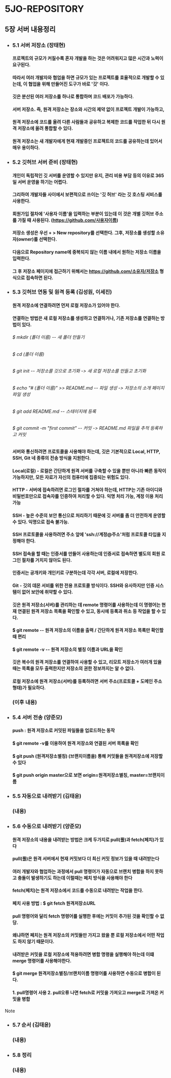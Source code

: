 # 5JO-REPOSITORY

## 5장 서버 내용정리
* ### 5.1 서버 저장소 (장태현)
  #### 프로젝트의 규모가 커질수록 혼자 개발을 하는 것은 어려워지고 많은 시간과 노력이 요구된다.
  #### 따라서 여러 개발자와 협업을 하면 규모가 있는 프로젝트를 효율적으로 개발할 수 있는데, 이 협업을 위해 만들어진 도구가 바로 '깃' 이다.
  #### 깃은 분산된 여러 저장소를 하나로 통합하며 코드 배포가 가능하다.
  #### 서버 저장소. 즉, 원격 저장소는 장소와 시간의 제약 없이 프로젝트 개발이 가능하고,
  #### 원격 저장소에 코드를 올려 다른 사람들과 공유하고 복제한 코드를 작업한 뒤 다시 원격 저장소에 올려 통합할 수 있다.
  #### 원격 저장소는 새 개발자에게 현재 개발중인 프로젝트의 코드를 공유하는데 있어서 매우 용이하다.
  
* ### 5.2 깃허브 서버 준비 (장태현)
  #### 개인이 독립적인 깃 서버를 운영할 수 있지만 유지, 관리 비용 부담 등의 이유로 365일 서버 운영을 하기는 어렵다.
  #### 그리하여 개발자들 사이에서 보편적으로 쓰이는 '깃 허브' 라는 깃 호스팅 서비스를 사용한다.
  #### 회원가입 절차에 '사용자 이름'을 입력하는 부분이 있는데 이 것은 개별 깃허브 주소를 가질 때 사용된다. (https://github.com/사용자이름)
  #### 저장소 생성은 우선 + > New repository를 선택한다. 그후, 저장소를 생성할 소유자(owner)를 선택한다.
  #### 다음으로 Repository name에 중복되지 않는 이름 내에서 원하는 저장소 이름을 입력한다.
  #### 그 후 저장소 페이지에 접근하기 위해서는 https://github.com/소유자/저장소 형식으로 접속하면 된다.
  
* ### 5.3 깃허브 연동 및 원격 등록 (김성원, 이세진)
  #### 원격 저장소에 연결하려면 먼저 로컬 저장소가 있어야 한다.
  #### 연결하는 방법은 새 로컬 저장소를 생성하고 연결하거나, 기존 저장소를 연결하는 방법이 있다.
  ###### $ mkdir (폴더 이름) -- 새 폴더 만들기
  ###### $ cd (폴더 이름)
  ###### $ git init -- 저장소를 깃으로 초기화 -> 새 로컬 저장소를 만들고 초기화 
  ###### $ echo "# (폴더 이름)" >> README.md -- 파일 생성 -> 저장소의 소개 페이지 파일 생성
  ###### $ git add README.md -- 스테이지에 등록
  ###### $ git commit -m "first commit" -- 커밋 -> README.md 파일을 추적 등록하고 커밋
  #### 서버와 통신하려면 프로토콜을 사용해야 하는데, 깃은 기본적으로 Local, HTTP, SSH, Git 네 종류의 전송 방식을 지원한다.
  #### Local(로컬) - 로컬은 간단하게 원격 서버를 구축할 수 있을 뿐만 아니라 빠른 동작이 가능하지만, 모든 자료가 자신의 컴퓨터에 집중되는 위험도 있다.
  #### HTTP - 서버에 접속하려면 로그인 절차를 거쳐야 하는데, HTTP는 기존 아이디와 비밀번호만으로 접속자를 인증하여 처리할 수 있다. 익명 처리 가능, 계정 이용 처리 가능
  #### SSH - 높은 수준의 보안 통신으로 처리하기 때문에 깃 서버를 좀 더 안전하게 운영할 수 있다. 익명으로 접속 불가능.
  #### SSH 프로토콜을 사용하려면 주소 앞에 'ssh://계정@주소'처럼 프로토콜 타입을 지정해야 한다.
  #### SSH 접속을 할 때는 인증서를 만들어 사용하는데 인증서로 접속하면 별도의 회원 로그인 절차를 거치지 않아도 된다.
  #### 인증서는 공개키와 개인키로 구분하는데 각각 서버, 로컬에 저장한다.
  #### Git - 깃의 데몬 서비를 위한 전용 프로토콜 방식이다. SSH와 유사하지만 인증 시스템이 없어 보안에 취약할 수 있다.
  #### 깃은 원격 저장소(서버)를 관리하는 데 remote 명령어를 사용하는데 이 명령어는 현재 연결된 원격 저장소 목록을 확인할 수 있고, 동시에 등록과 취소 등 작업을 할 수 있다.
  #### $ git remote -- 원격 저장소의 이름을 출력 / 간단하게 원격 저장소 목록만 확인할 때 편리
  #### $ git remote -v --  원격 저장소의 별칭 이름과 URL을 확인
  #### 깃은 복수의 원격 저장소를 연결하여 사용할 수 있고, 리모트 저장소가 여러개 있을 때는 목록을 모두 출력한지만 저장소의 권한 정보까지는 알 수 없다.
  #### 로컬 저장소에 원격 저장소(서버)를 등록하려면 서버 주소(프로토콜 + 도메인 주소 형태)가 필요하다.
  ### (이후 내용)
  
* ### 5.4 서버 전송 (양준모)
  #### push : 원격 저장소로 커밋된 파일들을 업로드하는 동작
  #### $ git remote -v를 이용하여 원격 저장소와 연결된 서버 목록을 확인
  #### $ git push (원격저장소별칭) (브랜치이름을) 통해 커밋들을 원격저장소에 저장할 수 있다
  #### $ git push origin master으로 보면 origin=원격저장소별칭, master=브랜치이름
  
* ### 5.5 자동으로 내려받기 (김태윤)
  ### (내용)
   
* ### 5.6 수동으로 내려받기 (양준모)
  #### 원격 저장소의 내용을 내려받는 방법은 크케 두가지로 pull(풀)과 fetch(페치)가 있다
  #### pull(풀)은 원격 서버에서 현재 커밋보다 더 최신 커밋 정보가 있을 때 내려받는다
  
  #### 여러 개발자와 협업하는 과정에서 pull 명령어가 자동으로 브랜치 병합을 하지 못하고 충돌이 발생하기도 하는데 이럴때는 페치 방식을 사용해야 한다
  #### fetch(페치)는 원격 저장소에서 코드를 수동으로 내려받는 작업을 한다.
  #### 페치 사용 방법 : $ git fetch 원격저장소URL
  #### pull 명령어와 달리 fetch 명령어를 실행한 후에는 커밋이 추가된 것을 확인할 수 없당. 
  #### 왜냐하면 페치는 원격 저장소의 커밋들만 가지고 왔을 뿐 로컬 저장소에서 어떤 작업도 하지 않기 때문이다.
  #### 내려받은 커밋을 로컬 저장소에 적용하려면 병합 명령을 실행해야 하는데 이떄 merge 명령어를 사용해야한다.
  #### $ git merge 원격저장소별칭/브랜치이름 명령어를 사용하면 수동으로 병합이 된다.
  #### 1. pull명령어 사용 2. pull오류 나면 fetch로 커밋을 가져오고 merge로 가져온 커밋을 병합

Note
   
* ### 5.7 순서 (김태윤)
  ### (내용)
   
* ### 5.8 정리
  ### (내용)
